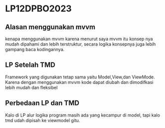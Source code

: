 # LP12DPBO2023

## Alasan menggunakan mvvm
kenapa menggunakan mvvm karena menurut saya mvvm itu konsep nya mudah dipahami dan lebih terstruktur, secara logika konsepnya juga lebih gampang baca kodingannya.

## LP Setelah TMD
Framework yang digunakan tetap sama yaitu Model,View,dan ViewMode. Karena dengan menggunakan mvvm kode dapat diubah dan dimodifkasi lebih mudah dan fleksibel

## Perbedaan LP dan TMD 
Kalo di LP alur logika program masih ada yang kecampur di model, tapi kalo tmd udah dipisah ke viewmodel gitu.
